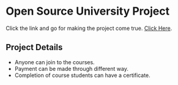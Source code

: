 # Open Source University Project

Click the link and go for making the project come true. [Click Here](https://review-website-mhasancy.netlify.app/).

## Project Details

- Anyone can join to the courses.
- Payment can be made through different way.
- Completion of course students can have a certificate.

